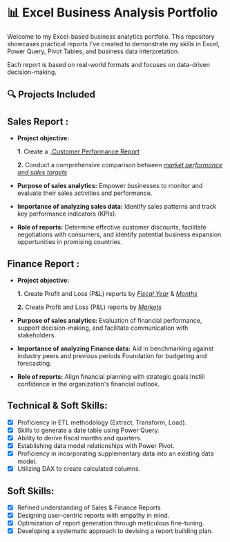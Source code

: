 # 📊 Excel Business Analysis Portfolio

Welcome to my Excel-based business analytics portfolio. This repository showcases practical reports I've created to demonstrate my skills in Excel, Power Query, Pivot Tables, and business data interpretation.

Each report is based on real-world formats and focuses on data-driven decision-making.

## 🔍 Projects Included


## Sales Report :


- **Project objective:** 

    **1.** Create a _[Customer Performance Report](https://github.com/Ajit-bit-eng/Excel-Sales-Analytics/blob/main/Customer%20Performance%20Report.pdf)

    **2.** Conduct a comprehensive comparison between _[market performance and sales targets](https://github.com/Ajit-bit-eng/Excel-Sales-Analytics/blob/main/Market%20Performance%20vs%20Target%20Report.pdf)_

- **Purpose of sales analytics:** Empower businesses to monitor and evaluate their sales activities and performance.

- **Importance of analyzing sales data:** Identify sales patterns and track key performance indicators (KPIs).

- **Role of reports:** Determine effective customer discounts, facilitate negotiations with consumers, and identify potential business expansion opportunities in promising countries.


## Finance Report :

- **Project objective:** 

    **1.** Create Profit and Loss (P&L) reports by _[Fiscal Year](https://github.com/Ajit-bit-eng/Excel-Sales-Analytics/blob/main/P%26L%20Statement%20by%20Fiscal%20Year.pdf)_ & _[Months](https://github.com/Ajit-bit-eng/Excel-Sales-Analytics/blob/main/P%26L%20Statement%20by%20Months.pdf)_ 

   **2.** Create Profit and Loss (P&L) reports by _[Markets](https://github.com/Ajit-bit-eng/Excel-Sales-Analytics/blob/main/P%26L%20Statement%20by%20Markets.pdf)_

- **Purpose of sales analytics:** Evaluation of financial performance, support decision-making, and facilitate communication with stakeholders.

- **Importance of analyzing Finance data:** Aid in benchmarking against industry peers and previous periods Foundation for budgeting and forecasting.

- **Role of reports:** Align financial planning with strategic goals Instill confidence in the organization's financial outlook.


## Technical & Soft Skills:
- [x]	Proficiency in ETL methodology (Extract, Transform, Load).
- [x]	Skills to generate a date table using Power Query.
- [x]	Ability to derive fiscal months and quarters.
- [x]	Establishing data model relationships with Power Pivot.
- [x]	Proficiency in incorporating supplementary data into an existing data model.
- [x]	Utilizing DAX to create calculated columns.

## Soft Skills:
- [x]	Refined understanding of Sales & Finance Reports
- [x]	Designing user-centric reports with empathy in mind.
- [x]	Optimization of report generation through meticulous fine-tuning.
- [x]	Developing a systematic approach to devising a report building plan.
